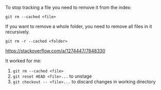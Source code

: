 To stop tracking a file you need to remove it from the index:
```
git rm --cached <file>
```
If you want to remove a whole folder, you need to remove all files in it recursively.
```
git rm -r --cached <folder>
```
https://stackoverflow.com/a/1274447/7848330

It worked for me:
1. `git rm --cached <file>`
2. `git reset HEAD <file>...` to unstage
3. `git checkout -- <file>...` to discard changes in working directory
